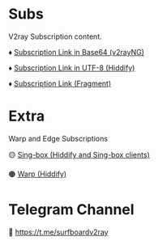 # Subs
V2ray Subscription content.

♦️ [Subscription Link in Base64 (v2rayNG)](https://raw.githubusercontent.com/Surfboardv2ray/Subs/main/Raw)

♦️ [Subscription Link in UTF-8 (Hiddify)](https://raw.githubusercontent.com/Surfboardv2ray/Subs/main/Realm)

♦️ [Subscription Link (Fragment)](https://raw.githubusercontent.com/Surfboardv2ray/Subs/main/Frag)

# Extra
Warp and Edge Subscriptions

🟡 [Sing-box (Hiddify and Sing-box clients)](https://raw.githubusercontent.com/Surfboardv2ray/Subs/main/Sing-box)

🟠 [Warp (Hiddify)](https://raw.githubusercontent.com/Surfboardv2ray/Subs/main/Warp)

# Telegram Channel
🔗 https://t.me/surfboardv2ray



